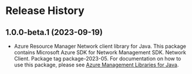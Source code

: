 # Release History

## 1.0.0-beta.1 (2023-09-19)

- Azure Resource Manager Network client library for Java. This package contains Microsoft Azure SDK for Network Management SDK. Network Client. Package tag package-2023-05. For documentation on how to use this package, please see [Azure Management Libraries for Java](https://aka.ms/azsdk/java/mgmt).
